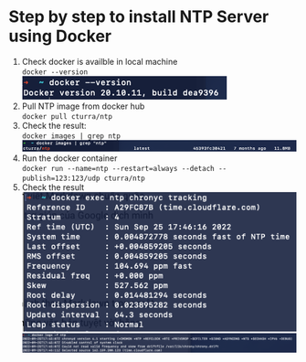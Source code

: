 # Step by step to install NTP Server using Docker    
1. Check docker is availble in local machine  
`docker --version`  
![Result](./Screen%20Shot%202022-09-25%20at%2020.41.36.png)    
2. Pull NTP image from docker hub   
`docker pull cturra/ntp`  
3. Check the result:   
`docker images | grep ntp`  
![Result](./Screen%20Shot%202022-09-25%20at%2020.44.20.png)  
4. Run the docker container   
`docker run --name=ntp --restart=always --detach --publish=123:123/udp cturra/ntp`  
5. Check the result  
![Result](./Screen%20Shot%202022-09-25%20at%2020.54.36.png)  
![Result](./Screen%20Shot%202022-09-25%20at%2020.55.14.png)  


